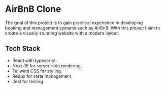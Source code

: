 # AirBnB Clone

The goal of this project is to gain practical experience in developing booking and management systems such as AirBnB. With this project I aim to create a visually stunning website with a modern layout.

## Tech Stack

- React with typescript.
- Next JS for server-side rendering.
- Tailwind CSS for styling.
- Redux for state management.
- Jest for testing
